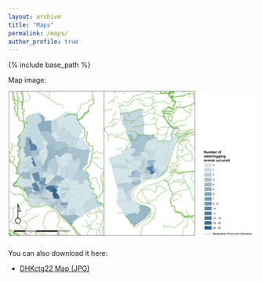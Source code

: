 ```yaml
---
layout: archive
title: "Maps"
permalink: /maps/
author_profile: true
---
```


{% include base_path %}

Map image:

![DHKctg22 Map](/files/Dhkctg222.jpg)

You can also download it here:

- [DHKctg22 Map (JPG)](/files/DHKctg22.jpg)


